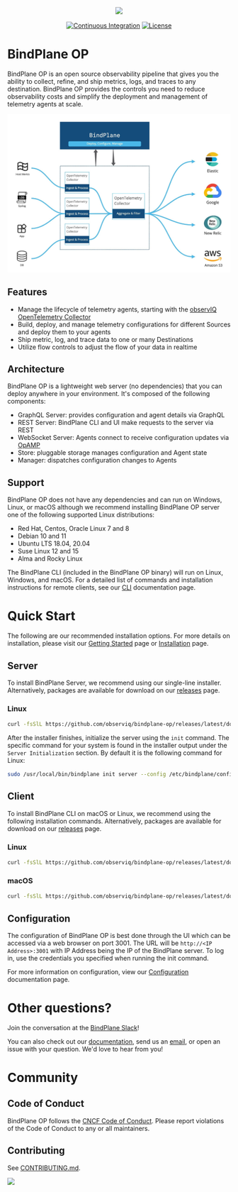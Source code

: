<p align="center"><img src="docs/images/bindplaneop.png?raw=true"></p>

<center>

[![Continuous Integration](https://github.com/observIQ/bindplane-op/actions/workflows/ci.yml/badge.svg)](https://github.com/observIQ/bindplane-op/actions/workflows/ci.yml)
[![License](https://img.shields.io/badge/License-Apache_2.0-blue.svg)](https://opensource.org/licenses/Apache-2.0)

</center>

# BindPlane OP

BindPlane OP is an open source observability pipeline that gives you the ability to collect, refine, and ship metrics, logs, and traces to any destination. BindPlane OP provides the controls you need to reduce observability costs and simplify the deployment and management of telemetry agents at scale.

<p align="center"><img src="docs/images/BindPlane_Architecture_Diagram.jpg?raw=true"></p>

## Features

  * Manage the lifecycle of telemetry agents, starting with the [observIQ OpenTelemetry Collector](https://github.com/observIQ/observiq-otel-collector)
  * Build, deploy, and manage telemetry configurations for different Sources and deploy them to your agents
  * Ship metric, log, and trace data to one or many Destinations
  * Utilize flow controls to adjust the flow of your data in realtime

## Architecture

BindPlane OP is a lightweight web server (no dependencies) that you can deploy anywhere in your environment. It's composed of the following components:

  * GraphQL Server: provides configuration and agent details via GraphQL
  * REST Server: BindPlane CLI and UI make requests to the server via REST
  * WebSocket Server: Agents connect to receive configuration updates via [OpAMP](https://github.com/open-telemetry/opamp-spec)
  * Store: pluggable storage manages configuration and Agent state
  * Manager: dispatches configuration changes to Agents

## Support

BindPlane OP does not have any dependencies and can run on Windows, Linux, or macOS although we recommend installing BindPlane OP server one of the following supported Linux distributions:

  * Red Hat, Centos, Oracle Linux 7 and 8
  * Debian 10 and 11
  * Ubuntu LTS 18.04, 20.04
  * Suse Linux 12 and 15
  * Alma and Rocky Linux

The BindPlane CLI (included in the BindPlane OP binary) will run on Linux, Windows, and macOS. For a detailed list of commands and installation instructions for remote clients, see our [CLI](https://docs.bindplane.observiq.com/docs/cli) documentation page.

# Quick Start

The following are our recommended installation options. For more details on installation, please visit our [Getting Started](https://docs.bindplane.observiq.com/docs/getting-started) page or [Installation](https://docs.bindplane.observiq.com/docs/installation) page.

## Server

To install BindPlane Server, we recommend using our single-line installer. Alternatively, packages are available for download on our [releases](https://github.com/observIQ/bindplane-op/releases) page.

### Linux
```bash
curl -fsSlL https://github.com/observiq/bindplane-op/releases/latest/download/install-linux.sh | bash -s --
```

After the installer finishes, initialize the server using the `init` command. The specific command for your system is found in the installer output under the `Server Initialization` section. By default it is the following command for Linux:

```bash
sudo /usr/local/bin/bindplane init server --config /etc/bindplane/config.yaml
```

## Client

To install BindPlane CLI on macOS or Linux, we recommend using the following installation commands. Alternatively, packages are available for download on our [releases](https://github.com/observIQ/bindplane-op/releases) page.

### Linux
```bash
curl -fsSlL https://github.com/observiq/bindplane-op/releases/latest/download/install-linux.sh | bash -s --
```

### macOS
```bash
curl -fsSlL https://github.com/observiq/bindplane-op/releases/latest/download/install-macos.sh | bash -s --
```

## Configuration

The configuration of BindPlane OP is best done through the UI which can be accessed via a web browser on port 3001. The URL will be `http://<IP Address>:3001` with IP Address being the IP of the BindPlane server. To log in, use the credentials you specified when running the init command.

For more information on configuration, view our [Configuration](https://docs.bindplane.observiq.com/docs/configuration) documentation page.

# Other questions?

Join the conversation at the [BindPlane Slack](https://observiq.com/support-bindplaneop/)!

You can also check out our [documentation](https://docs.bindplane.observiq.com/), send us an [email](mailto:support.observiq.com), or open an issue with your question. We'd love to hear from you!

# Community

## Code of Conduct

BindPlane OP follows the [CNCF Code of Conduct](https://github.com/cncf/foundation/blob/main/code-of-conduct.md). Please report violations of the Code of Conduct to any or all maintainers.

## Contributing

See [CONTRIBUTING.md](/docs/CONTRIBUTING.md).

<a href="https://github.com/observIQ/bindplane-op/graphs/contributors">
  <img src="https://contributors-img.web.app/image?repo=observIQ/bindplane-op" />
</a>
